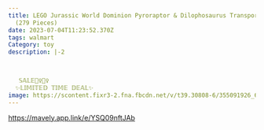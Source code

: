 ```yaml
---
title: LEGO Jurassic World Dominion Pyroraptor & Dilophosaurus Transport 76951
  (279 Pieces)
date: 2023-07-04T11:23:52.370Z
tags: walmart
Category: toy
description: |-2
  


   𝕊𝔸𝕃𝔼🏃‍♀️🏃‍♀️
  ✨𝕃𝕀𝕄𝕀𝕋𝔼𝔻 𝕋𝕀𝕄𝔼 𝔻𝔼𝔸𝕃✨
image: https://scontent.fixr3-2.fna.fbcdn.net/v/t39.30808-6/355091926_6804116512945724_5302497441815712317_n.jpg?stp=dst-jpg_p526x296&_nc_cat=108&cb=99be929b-59f725be&ccb=1-7&_nc_sid=5cd70e&_nc_ohc=fOn2CZYlrm0AX-7X3FC&_nc_oc=AQkOlN9ZjJQmGFsj8E6Q_fs2uMvH2rA275JZ7McEdZz1-t0UqJ7P1TC8fa5G_i8VAqYoYOlpqiihMCczkFlhm1tU&_nc_ht=scontent.fixr3-2.fna&oh=00_AfBxhBZWbYMEVDMd5583Y3MjX0X31gctX-1KLTF8hZVbAg&oe=64A9003B
---
```

https://mavely.app.link/e/YSQ09nftJAb